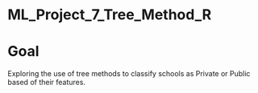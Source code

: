 # ML_Project_7_Tree_Method_R

# Goal
Exploring the use of tree methods to classify schools as Private or Public based of their features. 
